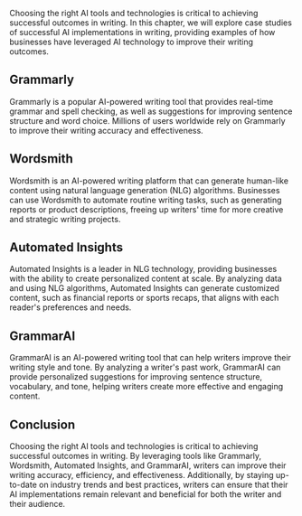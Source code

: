 
Choosing the right AI tools and technologies is critical to achieving successful outcomes in writing. In this chapter, we will explore case studies of successful AI implementations in writing, providing examples of how businesses have leveraged AI technology to improve their writing outcomes.

Grammarly
---------

Grammarly is a popular AI-powered writing tool that provides real-time grammar and spell checking, as well as suggestions for improving sentence structure and word choice. Millions of users worldwide rely on Grammarly to improve their writing accuracy and effectiveness.

Wordsmith
---------

Wordsmith is an AI-powered writing platform that can generate human-like content using natural language generation (NLG) algorithms. Businesses can use Wordsmith to automate routine writing tasks, such as generating reports or product descriptions, freeing up writers' time for more creative and strategic writing projects.

Automated Insights
------------------

Automated Insights is a leader in NLG technology, providing businesses with the ability to create personalized content at scale. By analyzing data and using NLG algorithms, Automated Insights can generate customized content, such as financial reports or sports recaps, that aligns with each reader's preferences and needs.

GrammarAI
---------

GrammarAI is an AI-powered writing tool that can help writers improve their writing style and tone. By analyzing a writer's past work, GrammarAI can provide personalized suggestions for improving sentence structure, vocabulary, and tone, helping writers create more effective and engaging content.

Conclusion
----------

Choosing the right AI tools and technologies is critical to achieving successful outcomes in writing. By leveraging tools like Grammarly, Wordsmith, Automated Insights, and GrammarAI, writers can improve their writing accuracy, efficiency, and effectiveness. Additionally, by staying up-to-date on industry trends and best practices, writers can ensure that their AI implementations remain relevant and beneficial for both the writer and their audience.
